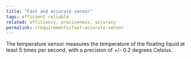 ```yaml
---
title: "Fast and accurate sensor"
tags: efficient reliable
related: efficiency, preciseness, accuracy
permalink: /requirements/fast-accurate-sensor
---
```


<div class="quality-requirement" markdown="1">
The temperature sensor measures the temperature of the floating liquid at least 5 times per second, with a precision of +/- 0.2 degrees Celsius.
</div><br>



